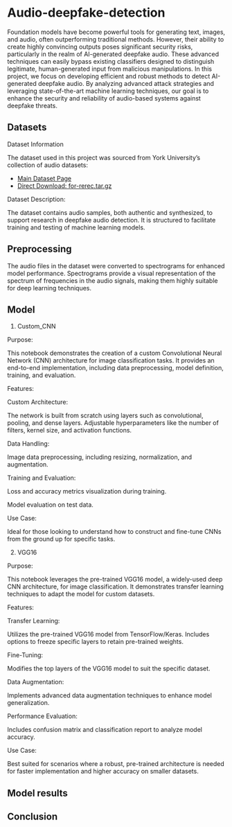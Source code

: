 # Audio-deepfake-detection

Foundation models have become powerful tools for generating text, images, and audio, often outperforming traditional methods. However, their ability to create highly convincing outputs poses significant security risks, particularly in the realm of AI-generated deepfake audio. These advanced techniques can easily bypass existing classifiers designed to distinguish legitimate, human-generated input from malicious manipulations. In this project, we focus on developing efficient and robust methods to detect AI-generated deepfake audio. By analyzing advanced attack strategies and leveraging state-of-the-art machine learning techniques, our goal is to enhance the security and reliability of audio-based systems against deepfake threats.


## Datasets

Dataset Information

The dataset used in this project was sourced from York University’s collection of audio datasets:

- [Main Dataset Page](https://bil.eecs.yorku.ca/datasets/)
- [Direct Download: for-rerec.tar.gz](https://www.eecs.yorku.ca/~bil/Datasets/for-rerec.tar.gz)

Dataset Description:

The dataset contains audio samples, both authentic and synthesized, to support research in deepfake audio detection. It is structured to facilitate training and testing of machine learning models.

## Preprocessing

The audio files in the dataset were converted to spectrograms for enhanced model performance. Spectrograms provide a visual representation of the spectrum of frequencies in the audio signals, making them highly suitable for deep learning techniques.


## Model 

1. Custom_CNN

Purpose:

This notebook demonstrates the creation of a custom Convolutional Neural Network (CNN) architecture for image classification tasks. It provides an end-to-end implementation, including data preprocessing, model definition, training, and evaluation.

Features:

Custom Architecture:

The network is built from scratch using layers such as convolutional, pooling, and dense layers. Adjustable hyperparameters like the number of filters, kernel size, and activation functions.

Data Handling:

Image data preprocessing, including resizing, normalization, and augmentation.

Training and Evaluation:

Loss and accuracy metrics visualization during training.

Model evaluation on test data.

Use Case:

Ideal for those looking to understand how to construct and fine-tune CNNs from the ground up for specific tasks.

2. VGG16

Purpose:

This notebook leverages the pre-trained VGG16 model, a widely-used deep CNN architecture, for image classification. It demonstrates transfer learning techniques to adapt the model for custom datasets.

Features:

Transfer Learning:

Utilizes the pre-trained VGG16 model from TensorFlow/Keras. Includes options to freeze specific layers to retain pre-trained weights.

Fine-Tuning:

Modifies the top layers of the VGG16 model to suit the specific dataset.

Data Augmentation:

Implements advanced data augmentation techniques to enhance model generalization.

Performance Evaluation:

Includes confusion matrix and classification report to analyze model accuracy.

Use Case:

Best suited for scenarios where a robust, pre-trained architecture is needed for faster implementation and higher accuracy on smaller datasets.


## Model results


## Conclusion
